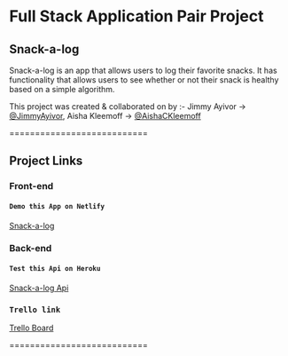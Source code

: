 # Full Stack Application Pair Project

## Snack-a-log

 Snack-a-log is an app that allows users to log their favorite snacks. It has functionality that allows users to see whether or not their snack is healthy based on a simple algorithm.

This project was created & collaborated on by :-
Jimmy Ayivor -> [@JimmyAyivor](https://github.com/JimmyAyivor),
Aisha Kleemoff -> [@AishaCKleemoff](https://github.com/AishaCKleemoff)

===========================

## Project Links

### Front-end

#### `Demo this App on Netlify`
[Snack-a-log](https://cosmic-valkyrie-1d483b.netlify.app)

### Back-end

#### `Test this Api on Heroku`
[Snack-a-log Api](https://whispering-ridge-40250.herokuapp.com/snacks)


### `Trello link`
[Trello Board](https://trello.com/b/AQjAP3sZ/snack-a-log)


===========================
